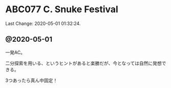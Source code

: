 # ABC077 C. Snuke Festival

Last Change: 2020-05-01 01:32:24.

## @2020-05-01

一発AC。

二分探索を用いる、というヒントがあると楽勝だが、今となっては自然に発想できる。

3つあったら真ん中固定！

